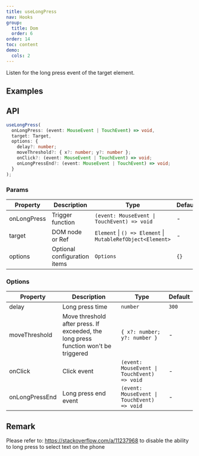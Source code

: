 ```yaml
---
title: useLongPress
nav: Hooks
group:
  title: Dom
  order: 6
order: 14
toc: content
demo:
  cols: 2
---
```


Listen for the long press event of the target element.

## Examples

<code src="./demo/demo1.tsx"></code>
<code src="./demo/demo2.tsx"></code>
<code src="./demo/demo3.tsx"></code>

## API

```typescript
useLongPress(
  onLongPress: (event: MouseEvent | TouchEvent) => void,
  target: Target,
  options: {
    delay?: number;
    moveThreshold?: { x?: number; y?: number };
    onClick?: (event: MouseEvent | TouchEvent) => void;
    onLongPressEnd?: (event: MouseEvent | TouchEvent) => void;
  }
);
```

### Params

| Property    | Description                  | Type                                                        | Default |
| --- | --- | --- | --- |
| onLongPress | Trigger function             | `(event: MouseEvent \| TouchEvent) => void`                 | -       |
| target      | DOM node or Ref              | `Element` \| `() => Element` \| `MutableRefObject<Element>` | -       |
| options     | Optional configuration items | `Options`                                                   | `{}`    |

### Options

| Property       | Description                                                                         | Type                                        | Default |
| --- | --- | --- | --- |
| delay          | Long press time                                                                     | `number`                                    | `300`   |
| moveThreshold  | Move threshold after press. If exceeded, the long press function won't be triggered | `{ x?: number; y?: number }`                | -       |
| onClick        | Click event                                                                         | `(event: MouseEvent \| TouchEvent) => void` | -       |
| onLongPressEnd | Long press end event                                                                | `(event: MouseEvent \| TouchEvent) => void` | -       |

## Remark

Please refer to: https://stackoverflow.com/a/11237968 to disable the ability to long press to select text on the phone
